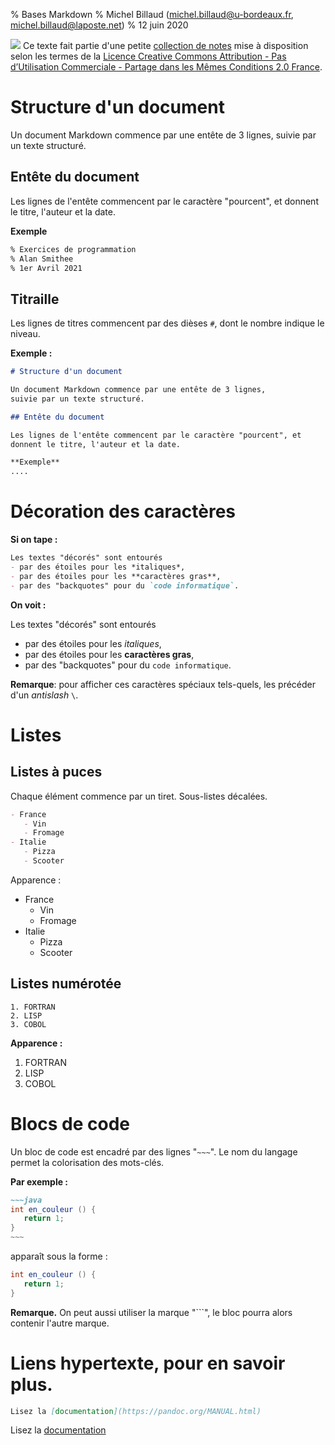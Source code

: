 % Bases Markdown
% Michel Billaud (michel.billaud@u-bordeaux.fr,  michel.billaud@laposte.net)
% 12 juin 2020


![](https://i.creativecommons.org/l/by-nc-sa/2.0/fr/88x31.png)
Ce texte fait partie d'une petite [collection de notes](index.html)
mise à disposition selon les termes de la 
[Licence Creative Commons
Attribution - Pas d’Utilisation Commerciale - Partage dans les Mêmes
Conditions 2.0
France](http://creativecommons.org/licenses/by-nc-sa/2.0/fr/).


# Structure d'un document

Un document Markdown commence par une entête de 3 lignes, 
suivie par un texte structuré.

## Entête du document

Les lignes de l'entête commencent par le caractère "pourcent", et 
donnent le titre, l'auteur et la date.

**Exemple**

~~~markdown
% Exercices de programmation
% Alan Smithee
% 1er Avril 2021
~~~


## Titraille

Les lignes de titres commencent par des dièses `#`, dont le nombre indique
le niveau.

**Exemple :**

~~~markdown
# Structure d'un document

Un document Markdown commence par une entête de 3 lignes, 
suivie par un texte structuré.

## Entête du document

Les lignes de l'entête commencent par le caractère "pourcent", et 
donnent le titre, l'auteur et la date.

**Exemple**
....
~~~


# Décoration des caractères

**Si on tape :**

~~~markdown
Les textes "décorés" sont entourés
- par des étoiles pour les *italiques*,
- par des étoiles pour les **caractères gras**,
- par des "backquotes" pour du `code informatique`.
~~~

**On voit :**

Les textes "décorés" sont entourés
- par des étoiles pour les *italiques*,
- par des étoiles pour les **caractères gras**,
- par des "backquotes" pour du `code informatique`.

**Remarque**: pour afficher ces caractères spéciaux tels-quels, les
précéder d'un *antislash* `\`.


# Listes

## Listes à puces

Chaque élément commence par un tiret. Sous-listes décalées.

~~~markdown
- France
   - Vin
   - Fromage
- Italie
   - Pizza
   - Scooter
~~~

Apparence : 

- France
     - Vin
	 - Fromage
- Italie
     - Pizza
	 - Scooter

## Listes numérotée

~~~
1. FORTRAN
2. LISP
3. COBOL
~~~

**Apparence :**

1. FORTRAN
2. LISP
3. COBOL

# Blocs de code

Un bloc de code est encadré par des lignes "`~~~`".
Le nom du langage permet la colorisation des mots-clés.

**Par exemple :**
```markdown
~~~java
int en_couleur () {
   return 1;
}
~~~
```

apparaît sous la forme :

~~~java
int en_couleur () {
   return 1;
}
~~~

**Remarque.** On peut aussi utiliser la marque "\`\`\`", le bloc pourra alors
contenir l'autre marque.


# Liens hypertexte, pour en savoir plus.

~~~markdown
Lisez la [documentation](https://pandoc.org/MANUAL.html)
~~~

Lisez la [documentation](https://pandoc.org/MANUAL.html)

